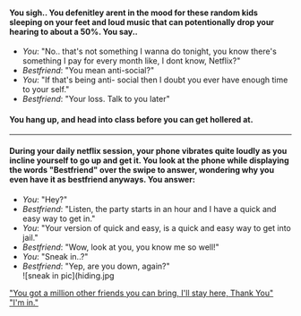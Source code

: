 #### You sigh.. You defenitley arent in the mood for these random kids sleeping on your feet and loud music that can potentionally drop your hearing to about a 50%. You say..

 * _You_: "No.. that's not something I wanna do tonight, you know there's something I pay for every month like, I dont know, Netflix?"
 * _Bestfriend_: "You mean anti-social?"
 * _You_: "If that's being anti- social then I doubt you ever have enough time to your self."
 * _Bestfriend_: "Your loss. Talk to you later"

#### You hang up, and head into class before you can get hollered at.
---

#### During your daily netflix session, your phone vibrates quite loudly as you incline yourself to go up and get it. You look at the phone while displaying the words "Bestfriend" over the swipe to answer, wondering why you even have it as bestfriend anyways. You answer:

 * _You_: "Hey?"
 * _Bestfriend_: "Listen, the party starts in an hour and I have a quick and easy way to get in."
 * _You_: "Your version of quick and easy, is a quick and easy way to get into jail."
 * _Bestfriend_: "Wow, look at you, you know me so well!"
 * _You_: "Sneak in..?"
 * _Bestfriend_: "Yep, are you down, again?"  
 ![sneak in pic](hiding.jpg
 
["You got a million other friends you can bring, I'll stay here, Thank You"](noSneakIn.md)   
["I'm in."](sneakIn.md)
